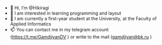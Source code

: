 - 👋 Hi, I’m @Hikiragi
- 👀 I am interested in learning programming and layout
- 🌱 I am currently a first-year student at the University, at the Faculty of Applied Informatics
- 📫 You can contact me in my telegram account (https://t.me/GamdjiyanDV ) or write to the mail (gamdjiyan@bk.ru )

<!---
Hikiragi/Hikiragi is a ✨ special ✨ repository because its `README.md` (this file) appears on your GitHub profile.
You can click the Preview link to take a look at your changes.
--->
